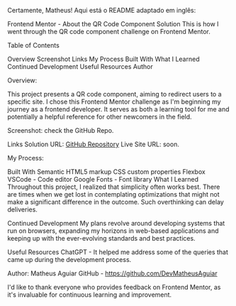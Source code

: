 
Certamente, Matheus! Aqui está o README adaptado em inglês:

Frontend Mentor - About the QR Code Component Solution
This is how I went through the QR code component challenge on Frontend Mentor.

Table of Contents

Overview
  Screenshot
  Links
My Process
  Built With
  What I Learned
  Continued Development
  Useful Resources
Author

Overview:

This project presents a QR code component, aiming to redirect users to a specific site. I chose this Frontend Mentor challenge as I'm beginning my journey as a frontend developer. It serves as both a learning tool for me and potentially a helpful reference for other newcomers in the field.

Screenshot: check the GitHub Repo.

Links
Solution URL: [GitHub Repository](https://github.com/DevMatheusAguiar/qr-code-solution)
Live Site URL: soon.

My Process:

Built With
  Semantic HTML5 markup
  CSS custom properties
  Flexbox
  VSCode - Code editor
  Google Fonts - Font library
What I Learned
  Throughout this project, I realized that simplicity often works best. There are times when we get lost in contemplating optimizations that might not make a significant difference in the outcome. Such overthinking can delay deliveries.

Continued Development
 My plans revolve around developing systems that run on browsers, expanding my horizons in web-based applications and keeping up with the ever-evolving standards and best practices.

Useful Resources
 ChatGPT - It helped me address some of the queries that came up during the development process.

Author: Matheus Aguiar
GitHub - https://github.com/DevMatheusAguiar

 I'd like to thank everyone who provides feedback on Frontend Mentor, as it's invaluable for continuous learning and improvement.
